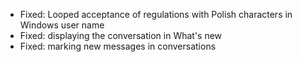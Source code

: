 - Fixed: Looped acceptance of regulations with Polish characters in Windows user name
- Fixed: displaying the conversation in What's new
- Fixed: marking new messages in conversations